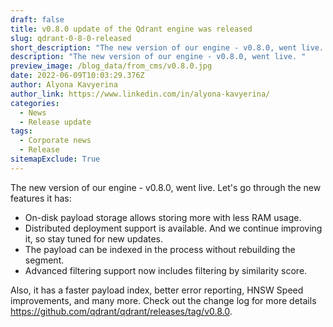```yaml
---
draft: false
title: v0.8.0 update of the Qdrant engine was released
slug: qdrant-0-8-0-released
short_description: "The new version of our engine - v0.8.0, went live. "
description: "The new version of our engine - v0.8.0, went live. "
preview_image: /blog_data/from_cms/v0.8.0.jpg
date: 2022-06-09T10:03:29.376Z
author: Alyona Kavyerina
author_link: https://www.linkedin.com/in/alyona-kavyerina/
categories:
  - News
  - Release update
tags:
  - Corporate news
  - Release
sitemapExclude: True
---
```

<!--StartFragment-->

The new version of our engine - v0.8.0, went live. Let's go through the new features it has:

* On-disk payload storage allows storing more with less RAM usage.
* Distributed deployment support is available. And we continue improving it, so stay tuned for new updates.
* The payload can be indexed in the process without rebuilding the segment.
* Advanced filtering support now includes filtering by similarity score.

Also, it has a faster payload index, better error reporting, HNSW Speed improvements, and many more. Check out the change log for more details [](https://github.com/qdrant/qdrant/releases/tag/v0.8.0)https://github.com/qdrant/qdrant/releases/tag/v0.8.0.

<!--EndFragment-->